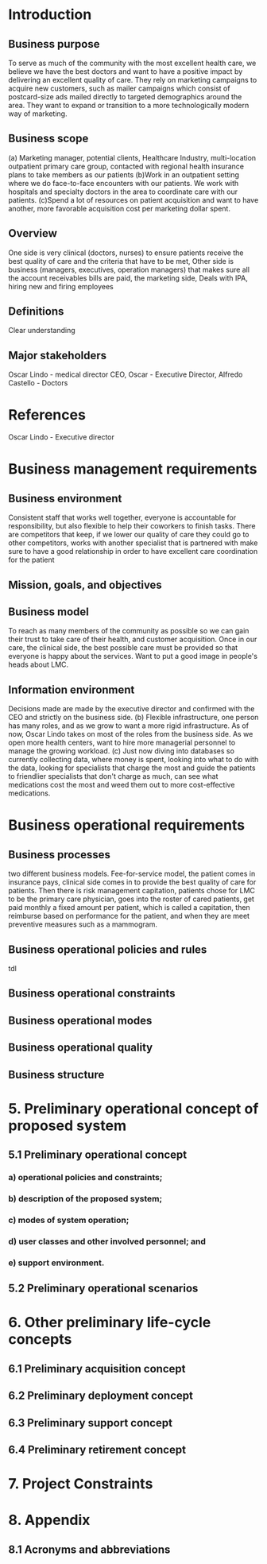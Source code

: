 # Introduction
## Business purpose
To serve as much of the community with the most excellent health care, we believe we have the best doctors and want to have a positive impact by delivering an excellent quality of care. They rely on marketing campaigns to acquire new customers, such as mailer campaigns which consist of postcard-size ads mailed directly to targeted demographics around the area. They want to expand or transition to a more technologically modern way of marketing.
## Business scope
(a) Marketing manager, potential clients, Healthcare Industry, multi-location outpatient primary care group, contacted with regional health insurance plans to take members as our patients
(b)Work in an outpatient setting where we do face-to-face encounters with our patients. We work with hospitals and specialty doctors in the area to coordinate care with our patients.
 (c)Spend a lot of resources on patient acquisition and want to have another, more favorable acquisition cost per marketing dollar spent.

## Overview
One side is very clinical (doctors, nurses) to ensure patients receive the best quality of care and the criteria that have to be met, Other side is business (managers, executives, operation managers) that makes sure all the account receivables bills are paid, the marketing side, Deals with IPA, hiring new and firing employees

## Definitions 
Clear understanding
## Major stakeholders 
Oscar Lindo - medical director CEO, Oscar - Executive Director, Alfredo Castello - Doctors
# References
Oscar Lindo - Executive director
# Business management requirements

## Business environment
Consistent staff that works well together, everyone is accountable for responsibility, but also flexible to help their coworkers to finish tasks. There are competitors that keep, if we lower our quality of care they could go to other competitors, works with another specialist that is partnered with make sure to have a good relationship in order to have excellent care coordination for the patient
## Mission, goals, and objectives

## Business model
To reach as many members of the community as possible so we can gain their trust to take care of their health, and customer acquisition. Once in our care, the clinical side, the best possible care must be provided so that everyone is happy about the services. Want to put a good image in people's heads about LMC.
## Information environment
Decisions made are made by the executive director and confirmed with the CEO and strictly on the business side.
(b) Flexible infrastructure, one person has many roles, and as we grow to want a more rigid infrastructure. As of now, Oscar Lindo takes on most of the roles from the business side. As we open more health centers, want to hire more managerial personnel to manage the growing workload.
(c) Just now diving into databases so currently collecting data, where money is spent, looking into what to do with the data, looking for specialists that charge the most and guide the patients to friendlier specialists that don't charge as much, can see what medications cost the most and weed them out to more cost-effective medications.
# Business operational requirements

## Business processes
two different business models. Fee-for-service model, the patient comes in insurance pays, clinical side comes in to provide the best quality of care for patients. Then there is risk management capitation, patients chose for LMC to be the primary care physician, goes into the roster of cared patients, get paid monthly a fixed amount per patient, which is called a capitation, then reimburse based on performance for the patient, and when they are meet preventive measures such as a mammogram. 
## Business operational policies and rules
tdl
## Business operational constraints

## Business operational modes

## Business operational quality

## Business structure


# 5. Preliminary operational concept of proposed system

## 5.1 Preliminary operational concept

### a) operational policies and constraints;

### b) description of the proposed system;

### c) modes of system operation;

### d) user classes and other involved personnel; and

### e) support environment.

## 5.2 Preliminary operational scenarios

# 6. Other preliminary life-cycle concepts

## 6.1 Preliminary acquisition concept

## 6.2 Preliminary deployment concept

## 6.3 Preliminary support concept

## 6.4 Preliminary retirement concept

# 7. Project Constraints

# 8. Appendix

## 8.1 Acronyms and abbreviations
